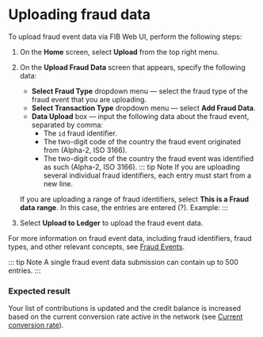 # Uploading fraud data

To upload fraud event data via FIB Web UI, perform the following steps:

1. On the **Home** screen, select **Upload** from the top right menu.
2. On the **Upload Fraud Data** screen that appears, specify the following data:
    - **Select Fraud Type** dropdown menu — select the fraud type of the fraud event that you are uploading.
    - **Select Transaction Type** dropdown menu — select **Add Fraud Data**.
    - **Data Upload** box — input the following data about the fraud event, separated by comma:
      - The `id` fraud identifier.
      - The two-digit code of the country the fraud event originated from (Alpha-2, ISO 3166).
      - The two-digit code of the country the fraud event was identified as such (Alpha-2, ISO 3166).
    ::: tip Note
    If you are uploading several individual fraud identifiers, each entry must start from a new line.

    If you are uploading a range of fraud identifiers, select **This is a Fraud data range**. In this case, the entries are entered (?).
    Example:
    :::
3. Select **Upload to Ledger** to upload the fraud event data.

For more information on fraud event data, including fraud identifiers, fraud types, and other relevant concepts, see [Fraud Events](../overview/fraud-events.md).

::: tip Note
A single fraud event data submission can contain up to 500 entries.
:::

### Expected result

Your list of contributions is updated and the credit balance is increased based on the current conversion rate active in the network (see [Current conversion rate](../overview/tokenomics.md#current-conversion-rate)).
